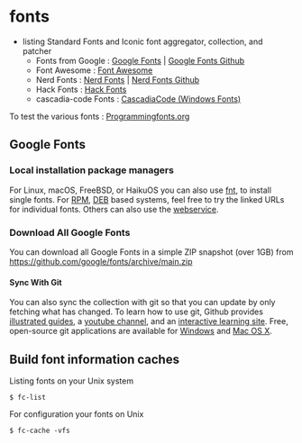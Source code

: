 # fonts
- listing Standard Fonts and Iconic font aggregator, collection, and patcher
  - Fonts from Google : [Google Fonts](https://fonts.google.com/) | [Google Fonts Github](https://github.com/google/fonts)
  - Font Awesome : [Font Awesome](https://fontawesome.com/)
  - Nerd Fonts : [Nerd Fonts](https://www.nerdfonts.com/) | [Nerd Fonts Github](https://github.com/ryanoasis/nerd-fonts)
  - Hack Fonts : [Hack Fonts](https://sourcefoundry.org/hack/)
  - cascadia-code Fonts : [CascadiaCode (Windows Fonts)](https://github.com/microsoft/cascadia-code)

To test the various fonts : [Programmingfonts.org](https://www.programmingfonts.org/)

## Google Fonts
### Local installation package managers
For Linux, macOS, FreeBSD, or HaikuOS you can also use [fnt](https://github.com/alexmyczko/fnt), to install single fonts. For [RPM](http://bootes.ethz.ch/fonts/rpm/), [DEB](http://bootes.ethz.ch/fonts/deb/) based systems, feel free to try the linked URLs for individual fonts. Others can also use the [webservice](http://bootes.ethz.ch/fonts/).

### Download All Google Fonts
You can download all Google Fonts in a simple ZIP snapshot (over 1GB) from <https://github.com/google/fonts/archive/main.zip>

#### Sync With Git
You can also sync the collection with git so that you can update by only fetching what has changed. To learn how to use git, Github provides [illustrated guides](https://guides.github.com), a [youtube channel](https://www.youtube.com/user/GitHubGuides), and an [interactive learning site](https://skills.github.com/).
Free, open-source git applications are available for [Windows](https://git-scm.com/download/gui/windows) and [Mac OS X](https://git-scm.com/download/gui/mac).

## Build font information caches
Listing fonts on your Unix system
```shell
$ fc-list
```
For configuration your fonts on Unix
```shell
$ fc-cache -vfs
```

